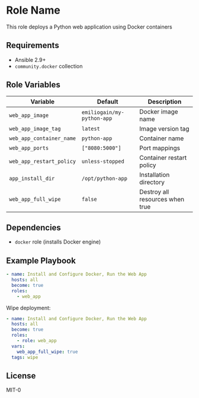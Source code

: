 Role Name
=========

This role deploys a Python web application using Docker containers

Requirements
------------
- Ansible 2.9+
- `community.docker` collection

Role Variables
--------------

| Variable | Default | Description |
|----------|---------|-------------|
| `web_app_image` | `emiliogain/my-python-app` | Docker image name |
| `web_app_image_tag` | `latest` | Image version tag |
| `web_app_container_name` | `python-app` | Container name |
| `web_app_ports` | `["8080:5000"]` | Port mappings |
| `web_app_restart_policy` | `unless-stopped` | Container restart policy |
| `app_install_dir` | `/opt/python-app` | Installation directory |
| `web_app_full_wipe` | `false` | Destroy all resources when true |


Dependencies
------------

- `docker` role (installs Docker engine)

Example Playbook
----------------

```yaml
- name: Install and Configure Docker, Run the Web App
  hosts: all
  become: true
  roles:
    - web_app
```

Wipe deployment:
```yaml
- name: Install and Configure Docker, Run the Web App
  hosts: all
  become: true
  roles:
    - role: web_app
  vars:
    web_app_full_wipe: true
  tags: wipe
```



License
-------

MIT-0


